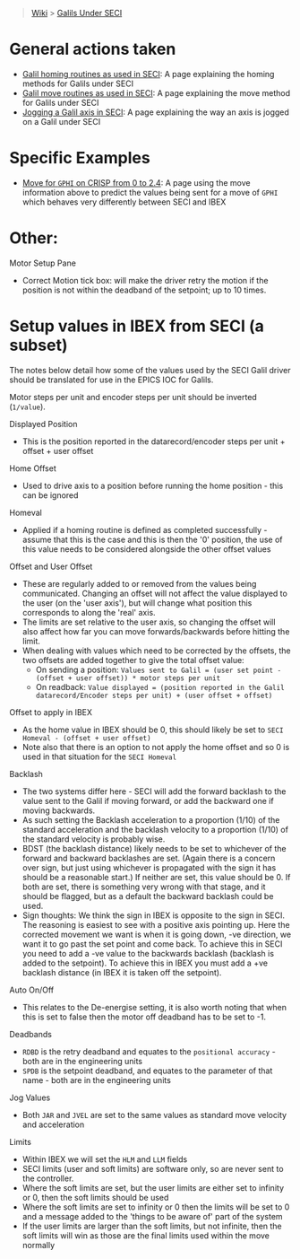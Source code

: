 > [Wiki](Home) > [Galils Under SECI](galils-under-seci)

# General actions taken
- [Galil homing routines as used in SECI](Homing-Galils-under-SECI): A page explaining the homing methods for Galils under SECI
- [Galil move routines as used in SECI](move-galils-under-SECI): A page explaining the move method for Galils under SECI
- [Jogging a Galil axis in SECI](jog-galils-in-SECI): A page explaining the way an axis is jogged on a Galil under SECI

# Specific Examples
- [Move for `GPHI` on CRISP from 0 to 2.4](move-gphi): A page using the move information above to predict the values being sent for a move of `GPHI` which behaves very differently between SECI and IBEX

# Other:

Motor Setup Pane

   - Correct Motion tick box: will make the driver retry the motion if the position is not within the deadband of the setpoint; up to 10 times.

# Setup values in IBEX from SECI (a subset)

The notes below detail how some of the values used by the SECI Galil driver should be translated for use in the EPICS IOC for Galils.

Motor steps per unit and encoder steps per unit should be inverted (`1/value`).

Displayed Position

- This is the position reported in the datarecord/encoder steps per unit + offset + user offset

Home Offset

- Used to drive axis to a position before running the home position - this can be ignored

Homeval

- Applied if a homing routine is defined as completed successfully - assume that this is the case and this is then the '0' position, the use of this value needs to be considered alongside the other offset values

Offset and User Offset

- These are regularly added to or removed from the values being communicated. Changing an offset will not affect the value displayed to the user (on the 'user axis'), but will change what position this corresponds to along the 'real' axis.
- The limits are set relative to the user axis, so changing the offset will also affect how far you can move forwards/backwards before hitting the limit.
- When dealing with values which need to be corrected by the offsets, the two offsets are added together to give the total offset value:
   - On sending a position: `Values sent to Galil = (user set point - (offset + user offset)) * motor steps per unit`
   - On readback: `Value displayed = (position reported in the Galil datarecord/Encoder steps per unit) + (user offset + offset)`

Offset to apply in IBEX

- As the home value in IBEX should be 0, this should likely be set to `SECI Homeval - (offset + user offset)`
- Note also that there is an option to not apply the home offset and so 0 is used in that situation for the `SECI Homeval`

Backlash

- The two systems differ here - SECI will add the forward backlash to the value sent to the Galil if moving forward, or add the backward one if moving backwards.
- As such setting the Backlash acceleration to a proportion (1/10) of the standard acceleration and the backlash velocity to a proportion (1/10) of the standard velocity is probably wise.
- BDST (the backlash distance) likely needs to be set to whichever of the forward and backward backlashes are set. (Again there is a concern over sign, but just using whichever is propagated with the sign it has should be a reasonable start.) If neither are set, this value should be 0. If both are set, there is something very wrong with that stage, and it should be flagged, but as a default the backward backlash could be used.
- Sign thoughts: We think the sign in IBEX is opposite to the sign in SECI. The reasoning is easiest to see with a positive axis pointing up. Here the corrected movement we want is when it is going down, -ve direction, we want it to go past the set point and come back. To achieve this in SECI you need to add a -ve value to the backwards backlash (backlash is added to the setpoint). To achieve this in IBEX you must add a +ve backlash distance (in IBEX it is taken off the setpoint).

Auto On/Off
- This relates to the De-energise setting, it is also worth noting that when this is set to false then the motor off deadband has to be set to -1.

Deadbands
- `RDBD` is the retry deadband and equates to the `positional accuracy` - both are in the engineering units
- `SPDB` is the setpoint deadband, and equates to the parameter of that name - both are in the engineering units

Jog Values
- Both `JAR` and `JVEL` are set to the same values as standard move velocity and acceleration

Limits
- Within IBEX we will set the `HLM` and `LLM` fields
- SECI limits (user and soft limits) are software only, so are never sent to the controller.
- Where the soft limits are set, but the user limits are either set to infinity or 0, then the soft limits should be used
- Where the soft limits are set to infinity or 0 then the limits will be set to 0 and a message added to the 'things to be aware of' part of the system
- If the user limits are larger than the soft limits, but not infinite, then the soft limits will win as those are the final limits used within the move normally

